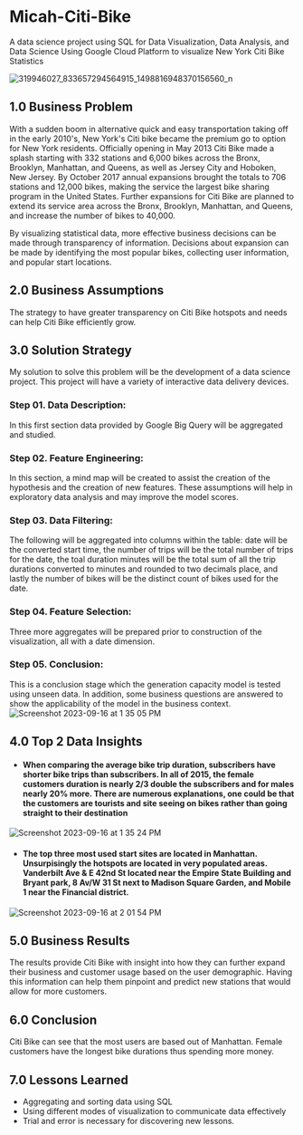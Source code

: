 # Micah-Citi-Bike

A data science project using SQL for Data Visualization, Data Analysis, and Data Science Using Google Cloud Platform to visualize New York Citi Bike Statistics

![319946027_833657294564915_1498816948370156560_n](https://github.com/pimicah/Micah-Citi-Bike/assets/144563378/983e1783-8092-4520-95ae-5b12d3d73631)

## __1.0 Business Problem__
With a sudden boom in alternative quick and easy transportation taking off in the early 2010's, New York's Citi bike became the premium go to option for New York residents.  Officially opening in May 2013 Citi Bike made a splash starting with 332 stations and 6,000 bikes across the Bronx, Brooklyn, Manhattan, and Queens, as well as Jersey City and Hoboken, New Jersey.  By October 2017 annual expansions brought the totals to 706 stations and 12,000 bikes, making the service the largest bike sharing program in the United States. Further expansions for Citi Bike are planned to extend its service area across the Bronx, Brooklyn, Manhattan, and Queens, and increase the number of bikes to 40,000.  

By visualizing statistical data, more effective business decisions can be made through transparency of information.  Decisions about expansion can be made by identifying the most popular bikes, collecting user information, and popular start locations.

## 2.0 Business Assumptions
The strategy to have greater transparency on Citi Bike hotspots and needs can help Citi Bike efficiently grow.

## 3.0 Solution Strategy
My solution to solve this problem will be the development of a data science project.  This project will have a variety of interactive data delivery devices.  
### Step 01. Data Description: 
In this first section data provided by Google Big Query will be aggregated and studied.  
### Step 02. Feature Engineering: 
In this section, a mind map will be created to assist the creation of the hypothesis and the creation of new features. These assumptions will help in exploratory data analysis and may improve the model scores.
### Step 03. Data Filtering: 
The following will be aggregated into columns within the table: date will be the converted start time, the number of trips will be the total number of trips for the date, the toal duration minutes will be the total sum of all the trip durations converted to minutes and rounded to two decimals place, and lastly the number of bikes will be the distinct count of bikes used for the date.
### Step 04. Feature Selection:
Three more aggregates will be prepared prior to construction of the visualization, all with a date dimension.  
### Step 05. Conclusion:
This is a conclusion stage which the generation capacity model is tested using unseen data. In addition, some business questions are answered to show the applicability of the model in the business context.
![Screenshot 2023-09-16 at 1 35 05 PM](https://github.com/pimicah/Micah-Citi-Bike-Dashboard/assets/144563378/534000f0-988f-487b-a7cc-cdd85f32de6e)

## 4.0 Top 2 Data Insights
- #### When comparing the average bike trip duration, subscribers have shorter bike trips than subscribers. In all of 2015, the female customers duration is nearly 2/3 double the subscribers and for males nearly 20% more.  There are numerous explanations, one could be that the customers are tourists and site seeing on bikes rather than going straight to their destination 
![Screenshot 2023-09-16 at 1 35 24 PM](https://github.com/pimicah/Micah-Citi-Bike-Dashboard/assets/144563378/5e12db5c-0d78-48f2-b653-d3e75bb1e83f)
- #### The top three most used start sites are located in Manhattan.  Unsurpisingly the hotspots are located in very populated areas. Vanderbilt Ave & E 42nd St located near the Empire State Building and Bryant park, 8 Av/W 31 St next to Madison Square Garden, and Mobile 1 near the Financial district.
 ![Screenshot 2023-09-16 at 2 01 54 PM](https://github.com/pimicah/Micah-Citi-Bike-Dashboard/assets/144563378/7b3d9849-d4eb-46b0-90c2-1846fdf885b5)

## 5.0 Business Results
The results provide Citi Bike with insight into how they can further expand their business and customer usage based on the user demographic.  Having this information can help them pinpoint and predict new stations that would allow for more customers. 

## 6.0 Conclusion
Citi Bike can see that the most users are based out of Manhattan.  Female customers have the longest bike durations thus spending more money.

## 7.0 Lessons Learned
- Aggregating and sorting data using SQL
- Using different modes of visualization to communicate data effectively
- Trial and error is necessary for discovering new lessons.


